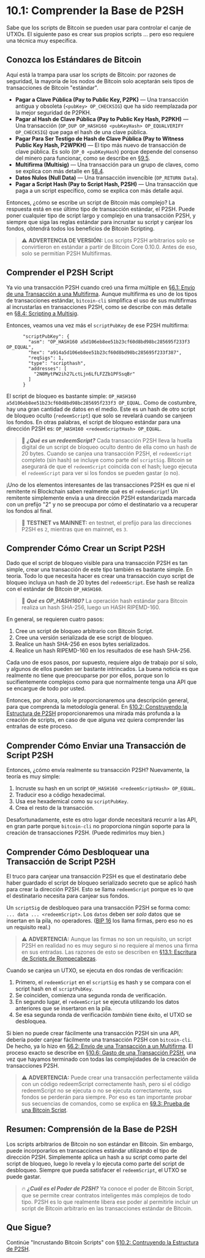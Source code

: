 # 10.1: Comprender la Base de P2SH

Sabe que los scripts de Bitcoin se pueden usar para controlar el canje de UTXOs. El siguiente paso es crear sus propios scripts ... pero eso requiere una técnica muy específica.

## Conozca los Estándares de Bitcoin

Aquí está la trampa para usar los scripts de Bitcoin: por razones de seguridad, la mayoría de los nodos de Bitcoin solo aceptarán seis tipos de transacciones de Bitcoin "estándar".

* __Pagar a Clave Pública (Pay to Public Key, P2PK)__ — Una transacción antigua y obsoleta (`<pubKey> OP_CHECKSIG`) que ha sido reemplazada por la mejor seguridad de P2PKH.
* __Pagar al Hash de Clave Pública (Pay to Public Key Hash, P2PKH)__ — Una transacción (`OP_DUP OP_HASH160 <pubKeyHash> OP_EQUALVERIFY OP_CHECKSIG`) que paga el hash de una clave pública.
* __Pagar Para Ser Testigo de Hash de Clave Pública (Pay to Witness Public Key Hash, P2WPKH)__ — El tipo más nuevo de transacción de clave pública. Es solo (`OP_0 <pubKeyHash`) porque depende del consenso del minero para funcionar, como se describe en [§9.5](09_5_Scripting_a_P2WPKH.md).
* __Multifirma (Multisig)__ — Una transacción para un grupo de claves, como se explica con más detalle en [§8.4](08_4_Scripting_a_Multisig.md).
* __Datos Nulos (Null Data)__ — Una transacción invencible (`OP_RETURN Data`).
* __Pagar a Script Hash (Pay to Script Hash, P2SH)__ — Una transacción que paga a un script específico, como se explica con más detalle aqui.

Entonces, ¿cómo se escribe un script de Bitcoin más complejo? La respuesta está en ese último tipo de transacción estándar, el P2SH. Puede poner cualquier tipo de script largo y complejo en una transacción P2SH, y siempre que siga las reglas estándar para incrustar su script y canjear los fondos, obtendrá todos los beneficios de Bitcoin Scripting.

> :warning: **ADVERTENCIA DE VERSIÓN:** Los scripts P2SH arbitrarios solo se convirtieron en estándar a partir de Bitcoin Core 0.10.0. Antes de eso, solo se permitían P2SH Multifirmas.

## Comprender el P2SH Script

Ya vio una transacción P2SH cuando creó una firma múltiple en [§6.1: Envío de una Transacción a una Multifirma](06_1_Sending_a_Transaction_to_a_Multisig.md). Aunque multifirma es uno de los tipos de transacciones estándar, `bitcoin-cli` simplifica el uso de sus multifirmas al incrustarlas en transacciones P2SH, como se describe con más detalle en [§8.4: Scripting a Multisig](08_4_Scripting_a_Multisig.md).

Entonces, veamos una vez más el `scriptPubKey` de ese P2SH multifirma:
```
      "scriptPubKey": {
        "asm": "OP_HASH160 a5d106eb8ee51b23cf60d8bd98bc285695f233f3 OP_EQUAL",
        "hex": "a914a5d106eb8ee51b23cf60d8bd98bc285695f233f387",
        "reqSigs": 1,
        "type": "scripthash",
        "addresses": [
          "2N8MytPW2ih27LctLjn6LfLFZZb1PFSsqBr"
        ]
      }
```
El script de bloqueo es bastante simple: `OP_HASH160 a5d106eb8ee51b23cf60d8bd98bc285695f233f3 OP_EQUAL`. Como de costumbre, hay una gran cantidad de datos en el medio. Este es un hash de otro script de bloqueo oculto (`redeemScript`) que solo se revelará cuando se canjeen los fondos. En otras palabras, el script de bloqueo estándar para una dirección P2SH es: `OP_HASH160 <redeemScriptHash> OP_EQUAL`.

> :book: ***¿Qué es un redeemScript?*** Cada transacción P2SH lleva la huella digital de un script de bloqueo oculto dentro de ella como un hash de 20 bytes. Cuando se canjea una transacción P2SH, el `redeemScript` completo (sin hash) se incluye como parte del `scriptSig`. Bitcoin se asegurará de que el `redeemScript` coincida con el hash; luego ejecuta el `redeemScript` para ver si los fondos se pueden gastar (o no).

 ¡Uno de los elementos interesantes de las transacciones P2SH es que ni el remitente ni Blockchain saben realmente qué es el `redeemScript`! Un remitente simplemente envía a una dirección P2SH estandarizada marcada con un prefijo "2" y no se preocupa por cómo el destinatario va a recuperar los fondos al final.

> :link: **TESTNET vs MAINNET:** en testnet, el prefijo para las direcciones P2SH es `2`, mientras que en mainnet, es `3`.

## Comprender Cómo Crear un Script P2SH

Dado que el script de bloqueo visible para una transacción P2SH es tan simple, crear una transacción de este tipo también es bastante simple. En teoria. Todo lo que necesita hacer es crear una transacción cuyo script de bloqueo incluya un hash de 20 bytes del `redeemScript`. Ese hash se realiza con el estándar de Bitcoin `OP_HASH160`.

> :book: ***Qué es OP_HASH160?*** La operación hash estándar para Bitcoin realiza un hash SHA-256, luego un HASH RIPEMD-160.

En general, se requieren cuatro pasos:

1. Cree un script de bloqueo arbitrario con Bitcoin Script.
2. Cree una versión serializada de ese script de bloqueo.
3. Realice un hash SHA-256 en esos bytes serializados.
4. Realice un hash RIPEMD-160 en los resultados de ese hash SHA-256.

Cada uno de esos pasos, por supuesto, requiere algo de trabajo por sí solo, y algunos de ellos pueden ser bastante intrincados. La buena noticia es que realmente no tiene que preocuparse por por ellos, porque son lo sucifientemente complejos como para que normalmente tenga una API que se encargue de todo por usted. 

Entonces, por ahora, solo le proporcionaremos una descripción general, para que comprenda la metodología general. En [§10.2: Construyendo la Estructura de P2SH](10_2_Building_the_Structure_of_P2SH.md) proporcionaremos una mirada más profunda a la creación de scripts, en caso de que alguna vez quiera comprender las entrañas de este proceso.

## Comprender Cómo Enviar una Transacción de Script P2SH

Entonces, ¿cómo envía realmente su transacción P2SH? Nuevamente, la teoría es muy simple:

1. Incruste su hash en un script `OP_HASH160 <redeemScriptHash> OP_EQUAL`.
2. Traducir eso a código hexadecimal.
3. Usa ese hexademical como su `scriptPubKey`. 
4. Crea el resto de la transacción.

Desafortunadamente, este es otro lugar donde necesitará recurrir a las API, en gran parte porque `bitcoin-cli` no proporciona ningún soporte para la creación de transacciones P2SH. (Puede redimirlos muy bien.)

## Comprender Cómo Desbloquear una Transacción de Script P2SH

El truco para canjear una transacción P2SH es que el destinatario debe haber guardado el script de bloqueo serializado secreto que se aplicó hash para crear la dirección P2SH. Esto se llama `redeemScript` porque es lo que el destinatario necesita para canjear sus fondos. 

Un `scriptSig` de desbloqueo para una transacción P2SH se forma como: `... data ... <redeemScript>`. Los `datos` deben ser _solo_ datos que se insertan en la pila, no operadores. ([BIP 16](https://github.com/bitcoin/bips/blob/master/bip-0016.mediawiki) los llama firmas, pero eso no es un requisito real.)

> :warning: **ADVERTENCIA:** Aunque las firmas no son un requisito, un script P2SH en realidad no es muy seguro si no requiere al menos una firma en sus entradas. Las razones de esto se describen en [§13.1: Escritura de Scripts de Rompecabezas](13_1_Writing_Puzzle_Scripts.md).

Cuando se canjea un UTXO, se ejecuta en dos rondas de verificación:

1. Primero, el `redeemScript` en el `scriptSig` es hash y se compara con el script hash en el `scriptPubKey`. 
2. Se coinciden, comienza una segunda ronda de verificación.
3. En segundo lugar, el `redeemScript` se ejecuta utilizando los datos anteriores que se insertaron en la pila. 
4. Se esa segunda ronda de verificación _también_ tiene éxito, el UTXO se desbloquea.

Si bien no puede crear fácilmente una transacción P2SH sin una API, debería poder canjear fácilmente una transacción P2SH con `bitcoin-cli`. De hecho, ya lo hizo en [§6.2: Envío de una Transacción a un Multifirma](06_2_Spending_a_Transaction_to_a_Multisig.md). El proceso exacto se describe en [§10.6: Gasto de una Transacción P2SH](10_6_Spending_a_P2SH_Transaction.md), una vez que hayamos terminado con todas las complejidades de la creación de transacciones P2SH.

> :warning: **ADVERTENCIA:** Puede crear una transacción perfectamente válida con un código redeemScript correctamente hash, pero si el código redeemScript no se ejecuta o no se ejecuta correctamente, sus fondos se perderán para siempre. Por eso es tan importante probar sus secuencias de comandos, como se explíca en [§9.3: Prueba de una Bitcoin Script](09_3_Testing_a_Bitcoin_Script.md).

## Resumen: Comprensión de la Base de P2SH

Los scripts arbitrarios de Bitcoin no son estándar en Bitcoin. Sin embargo, puede incorporarlos en transacciones estándar utilizando el tipo de dirección P2SH. Simplemente aplica un hash a su script como parte del script de bloqueo, luego lo revela y lo ejecuta como parte del script de desbloqueo. Siempre que pueda satisfacer el `redeemScript`, el UTXO se puede gastar. 

> :fire: ***¿Cuál es el Poder de P2SH?*** Ya conoce el poder de Bitcoin Script, que se permite crear contratos inteligentes más complejos de todo tipo. P2SH es lo que realmente libera ese poder al permitirle incluir un script de Bitcoin arbitrario en las transacciones estándar de Bitcoin.

## Que Sigue?

Continúe "Incrustando Bitcoin Scripts" con [§10.2: Contruyendo la Estructura de P2SH](10_2_Building_the_Structure_of_P2SH.md).
